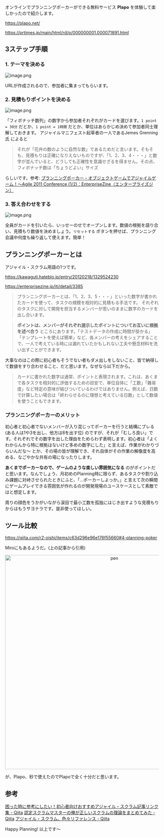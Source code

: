 オンラインでプランニングポーカーができる無料サービス **Plapo** を体験して楽しかったので紹介します。

https://plapo.net/

https://prtimes.jp/main/html/rd/p/000000001.000071891.html


## 3ステップ手順

### 1. テーマを決める

![image.png](https://qiita-image-store.s3.ap-northeast-1.amazonaws.com/0/93824/524c6814-a27c-f3eb-2d06-c1ddd555e25c.png)

URLが作成されるので、参加者に集まってもらいます。

### 2. 見積もりポイントを決める

![image.png](https://qiita-image-store.s3.ap-northeast-1.amazonaws.com/0/93824/f73bc093-510c-c4e1-bbc4-2a8d6df467d9.png)

「フィボナッチ数列」の数字から参加者それぞれがカードを選びます。`1 point = 30分` だとか、`1 point = 1時間` だとか、単位はあらかじめ決めて参加者同士理解しておきます。
アジャイルマニフェスト起草者の一人であるJemes Grenning氏 によると

> それが「花弁の数のように自然な数」であるためだと言います。そもそも、見積もりは正確になりえないものですが、「1、2、3、4・・・」と数字が並んでいると、どうしても正確性を意識せざるを得ません。その点、フィボナッチ数は「ちょうどよい」サイズ

らしいです。参考: [プランニングポーカー・オブジェクトゲームでアジャイルゲーム！～Agile 2011 Conference (1/2)：EnterpriseZine（エンタープライズジン）](https://enterprisezine.jp/iti/detail/3385)


### 3. 答え合わせをする

![image.png](https://qiita-image-store.s3.ap-northeast-1.amazonaws.com/0/93824/6655286e-c920-c94a-2d67-859410e48749.png)

全員がカードを引いたら、いっせーのせでオープンします。数値の根拠を語り合い、見積もり数値を決めましょう。`リセットする` ボタンを押せば、プランニング会議中何度も繰り返して使えます。簡単！


## プランニングポーカーとは

アジャイル・スクラム用語の1つです。

https://kawaguti.hateblo.jp/entry/20120218/1329524230

https://enterprisezine.jp/iti/detail/3385

> プランニングポーカーとは、「1、2、3、5・・・」といった数字が書かれたカードを使って、タスクの規模を相対的に見積もる手法です。
> それぞれのタスクに対して開発を担当するメンバーが思いのままに数字のカードを出し合います。

> **ポイントは、メンバーがそれぞれ提示したポイントについてお互いに根拠を述べ合う** ところにあります。「テストデータの作成に時間が掛かる」「テンプレートを使えば簡単」など、各メンバーの考えをシェアすることで、一人で考えている時には漏れていたかもしれない工夫や懸念材料を洗い出すことができます。

大事なのはこの際に初心者もそうでない者もダメ出しをしないこと、皆で納得して数値をすり合わせること、だと思います。なぜなら以下だから。

> カードに書かれた数字は通常、ポイントと表現されます。これは、あくまで各タスクを相対的に評価するための目安で、単位自体に「工数」「難易度」など特定の意味が結びついているわけではありません。例えば、日数で計算したい場合は「終わらせるのに理想と考えている日数」として数値を使うこともできます。


### プランニングポーカーのメリット

初心者と初心者でないメンバーが入り混じってポーカーを行うと結構にブレる (ある人は1や3を出し、他方は8を出す位) のですが、それが「むしろ良い」です。それぞれでその数字を出した理由をためらわず表明します。初心者は「よくわからんから特に根拠はないけど多めの数字にした」と言えば、作業がわかりづらいんだな～ とか、その場の皆が理解でき、それ自体がその作業の解像度を高める、なごやかな共有の場になったりします。

**あくまでポーカーなので、ゲームのような楽しい雰囲気になる** のがポイントだと思います。なんでしょう、月初めのPlanning時に限らず、あるタスクや割り込み課題に対峙させられたときにふと、「…ポーカーしよっか。」と言えて次の瞬間にゲームプレイできる雰囲気が作れるのが開発現場のユースケースとして素敵ではと想定します。


周りの顔色をうかがいながら涙目で最小工数を孤独にはじき出すような見積もりからはもうサヨナラです。是非使ってほしい。




## ツール比較

https://qiita.com/r2-oishi/items/c63d296e96e176f55660#4-planning-poker

Miroにもあるようだ。(上の記事から引用)
<div align="center">
<img width="700" alt="pen" src="https://qiita-image-store.s3.ap-northeast-1.amazonaws.com/0/345439/9cffec5c-c45c-228c-6b14-22d862c1113e.gif">
</div>

が、Plapo、秒で使えたのでPlapoで全く十分だと思います。

## 参考

[困った時に参考にしたい！初心者向けおすすめアジャイル・スクラム記事リンク集 - Qiita](https://qiita.com/yaboxi_/items/904b23dce229a09af024#%E3%83%97%E3%83%A9%E3%83%B3%E3%83%8B%E3%83%B3%E3%82%B0%E3%83%9D%E3%83%BC%E3%82%AB%E3%83%BC)
[認定スクラムマスターの俺が正しいスクラムの理論をまとめてみた - Qiita](https://qiita.com/gold-kou/items/90ba982a14ca79d843c9)
[アジャイル・スクラム、色々リファレンス - Qiita](https://qiita.com/e99h2121/items/1b7ac17c2e26d69d1f47)

Happy Planning! 
以上です～
